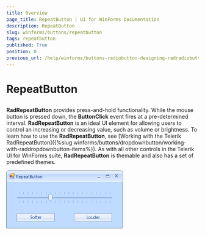 ```yaml
---
title: Overview
page_title: RepeatButton | UI for WinForms Documentation
description: RepeatButton
slug: winforms/buttons/repeatbutton
tags: repeatbutton
published: True
position: 0
previous_url: /help/winforms/buttons-radiobutton-designing-radradiobutton.html
---
```


# RepeatButton



## 

__RadRepeatButton__ provides press-and-hold functionality. While the mouse button is pressed down, the __ButtonClick__ event fires at a pre-determined interval. __RadRepeatButton__ is an ideal UI element for allowing users to control an increasing or decreasing value, such as volume or brightness. To learn how to use the __RadRepeatButton__, see [Working with the Telerik RadRepeatButton]({%slug winforms/buttons/dropdownbutton/working-with-raddropdownbutton-items%}). As with all other controls in the Telerik UI for WinForms suite, __RadRepeatButton__ is themable and also has a set of predefined themes.
 
![buttons-repeatbutton-overview 001](images/buttons-repeatbutton-overview001.png)
